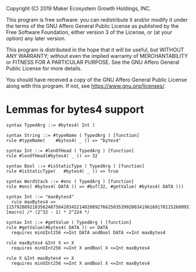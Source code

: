 Copyright (C) 2019 Maker Ecosystem Growth Holdings, INC.

This program is free software: you can redistribute it and/or modify
it under the terms of the GNU Affero General Public License as published
by the Free Software Foundation, either version 3 of the License, or
(at your option) any later version.

This program is distributed in the hope that it will be useful,
but WITHOUT ANY WARRANTY; without even the implied warranty of
MERCHANTABILITY or FITNESS FOR A PARTICULAR PURPOSE.  See the
GNU Affero General Public License for more details.

You should have received a copy of the GNU Affero General Public License
along with this program.  If not, see <https://www.gnu.org/licenses/>.

# Lemmas for bytes4 support
```k
syntax TypedArg ::= #bytes4( Int )

syntax String ::= #typeName ( TypedArg ) [function]
rule #typeName(    #bytes4( _ )) => "bytes4"

syntax Int ::= #lenOfHead ( TypedArg ) [function]
rule #lenOfHead(#bytes4( _ )) => 32

syntax Bool ::= #isStaticType ( TypedArg ) [function]
rule #isStaticType(   #bytes4( _ )) => true

syntax WordStack ::= #enc ( TypedArg ) [function]
rule #enc( #bytes4( DATA )) => #buf(32, #getValue( #bytes4( DATA )))

syntax Int ::= "maxBytes4"
  rule maxBytes4 => 115792089210356248756420345214020892766250353992003419616917011526809519390720 [macro] /* (2^32 - 1) * 2^224 */

syntax Int ::= #getValue ( TypedArg ) [function]
rule #getValue(#bytes4( DATA )) => DATA
  requires minUInt256 <=Int DATA andBool DATA <=Int maxBytes4

rule maxBytes4 &Int X => X
  requires minUInt256 <=Int X andBool X <=Int maxBytes4

rule X &Int maxBytes4 => X
  requires minUInt256 <=Int X andBool X <=Int maxBytes4
```
